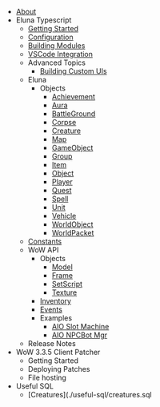 - [About](/)
- Eluna Typescript
    - [Getting Started](./ets/GettingStarted.md)
    - [Configuration](./ets/Configuration.md)
    - [Building Modules](./ets/Modules.md)
    - [VSCode Integration](./ets/VSCodeIntegration.md)
    - Advanced Topics
        - [Building Custom UIs](./ets/BuildingCustomUIs.md)
    - Eluna 
        - Objects
            - [Achievement](./classes/Achievement.md)
            - [Aura](./classes/Aura.md)
            - [BattleGround](./classes/BattleGround.md)
            - [Corpse](./classes/Corpse.md)
            - [Creature](./classes/Creature.md)
            - [Map](./classes/EMap.md)
            - [GameObject](./classes/GameObject.md)
            - [Group](./classes/Group.md)
            - [Item](./classes/Item.md)
            - [Object](./classes/EObject.md)
            - [Player](./classes/Player.md)
            - [Quest](./classes/Quest.md)
            - [Spell](./classes/Spell.md)
            - [Unit](./classes/Unit.md)
            - [Vehicle](./classes/Vehicle.md)
            - [WorldObject](./classes/WorldObject.md)
            - [WorldPacket](./classes/WorldPacket.md)
    - [Constants](./enums/Common.md)
    - WoW API 
        - Objects
            - [Model](./wowapi/classes/Model.md)
            - [Frame](./wowapi/classes/Frame.md)
            - [SetScript](./wowapi/classes/ObjectSetScript.md)
            - [Texture](./wowapi/classes/Texture.md)
        - [Inventory](./wowapi/functions/Inventory.md)
        - [Events](./wowapi/classes/HookScripts.md)
        - Examples
            - [AIO Slot Machine](./examples/aio.slotmachine.md)
            - [AIO NPCBot Mgr](./examples/botmgr.client.md)
    - Release Notes 
- WoW 3.3.5 Client Patcher
    - Getting Started
    - Deploying Patches
    - File hosting
- Useful SQL 
    - [Creatures](./useful-sql/creatures.sql

